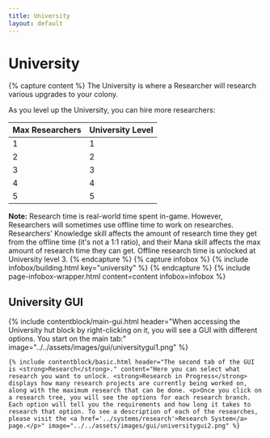 ```yaml
---
title: University
layout: default
---
```

# University

{% capture content %}
The University is where a Researcher will research various upgrades to your colony.

As you level up the University, you can hire more researchers:

| Max Researchers | University Level |
| --------------- | ---------------- |
| 1 | 1 |
| 2 | 2 |
| 3 | 3 |
| 4 | 4 |
| 5 | 5 |

<strong>Note:</strong> Research time is real-world time spent in-game. However, Researchers will sometimes use offline time to work on researches. Researchers' Knowledge skill affects the amount of research time they get from the offline time (it's not a 1:1 ratio), and their Mana skill affects the max amount of research time they can get. Offline research time is unlocked at University level 3. 
{% endcapture %}
{% capture infobox %}
{% include infobox/building.html key="university" %}
{% endcapture %}
{% include page-infobox-wrapper.html content=content infobox=infobox %}

## University GUI

<div class="row">
  <div class="col">
    {% include contentblock/main-gui.html header="When accessing the University hut block by right-clicking on it, you will see a GUI with different options. You start on the main tab:" image="../../assets/images/gui/universitygui1.png" %}

    {% include contentblock/basic.html header="The second tab of the GUI is <strong>Research</strong>." content="Here you can select what research you want to unlock. <strong>Research in Progress</strong> displays how many research projects are currently being worked on, along with the maximum research that can be done. <p>Once you click on a research tree, you will see the options for each research branch. Each option will tell you the requirements and how long it takes to research that option. To see a description of each of the researches, please visit the <a href='../systems/research'>Research System</a> page.</p>" image="../../assets/images/gui/universitygui2.png" %}
  </div>
</div>
